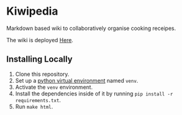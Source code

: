 # Kiwipedia

Markdown based wiki to collaboratively organise cooking receipes.

The wiki is deployed [Here](https://kiwipedia.netlify.app/).

## Installing Locally

1. Clone this repository.
2. Set up a [python virtual environment](https://packaging.python.org/guides/installing-using-pip-and-virtualenv/)
   named `venv`.
3. Activate the `venv` environment.
4. Install the dependencies inside of it by running  `pip install -r
   requirements.txt`.
5. Run `make html`.
